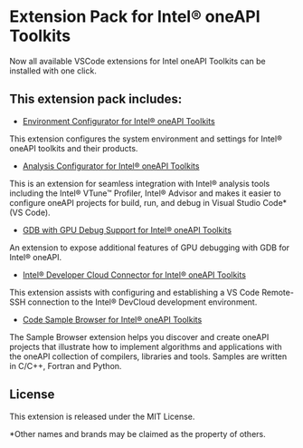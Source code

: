 # Extension Pack for Intel® oneAPI Toolkits

Now all available VSCode extensions for Intel oneAPI Toolkits can be installed with one click.


## This extension pack includes:
* [Environment Configurator for Intel® oneAPI Toolkits](https://github.com/intel/vscode-oneapi-environment-configurator)

This extension configures the system environment and settings for Intel® oneAPI toolkits and their products.

* [Analysis Configurator for Intel® oneAPI Toolkits](https://github.com/intel/vscode-oneapi-analysis-configurator)

This is an extension for seamless integration with Intel® analysis tools including the Intel® VTune™ Profiler, Intel® Advisor and makes it easier to configure oneAPI projects for build, run, and debug in Visual Studio Code* (VS Code).

* [GDB with GPU Debug Support for Intel® oneAPI Toolkits](https://github.com/intel/vscode-oneapi-gdb-debug)

An extension to expose additional features of GPU debugging with GDB for Intel® oneAPI.

* [Intel® Developer Cloud Connector for Intel® oneAPI Toolkits](https://github.com/intel/vscode-oneapi-devcloud-connector)

This extension assists with configuring and establishing a VS Code Remote-SSH connection to the Intel® DevCloud development environment.

* [Code Sample Browser for Intel® oneAPI Toolkits](https://github.com/intel/vscode-sample-browser)

The Sample Browser extension helps you discover and create oneAPI projects that illustrate how to implement algorithms and applications with the oneAPI collection of compilers, libraries and tools. Samples are written in C/C++, Fortran and Python.

## License
This extension is released under the MIT License.

*Other names and brands may be claimed as the property of others.

